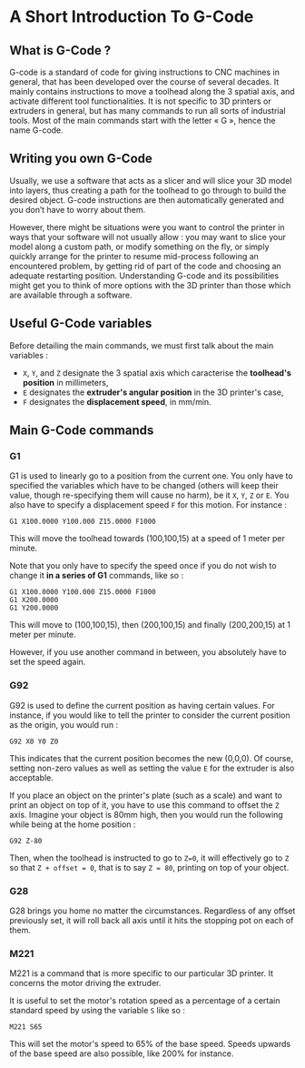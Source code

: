 # A Short Introduction To G-Code

## What is G-Code ?

G-code is a standard of code for giving instructions to CNC machines in general, that has been developed over the course of several decades. It mainly contains instructions to move a toolhead along the 3 spatial axis, and activate different tool functionalities. It is not specific to 3D printers or extruders in general, but has many commands to run all sorts of industrial tools. Most of the main commands start with the letter « G », hence the name G-code. 


## Writing you own G-Code

Usually, we use a software that acts as a slicer and will slice your 3D model into layers, thus creating a path for the toolhead to go through to build the desired object. G-code instructions are then automatically generated and you don’t have to worry about them.

However, there might be situations were you want to control the printer in ways that your software will not usually allow : you may want to slice your model along a custom path, or modify something on the fly, or simply quickly arrange for the printer to resume mid-process following an encountered problem, by getting rid of part of the code and choosing an adequate restarting position. Understanding G-code and its possibilities might get you to think of more options with the 3D printer than those which are available through a software.


## Useful G-Code variables

Before detailing the main commands, we must first talk about the main variables :

* `X`, `Y`, and `Z` designate the 3 spatial axis which caracterise the **toolhead's position** in millimeters,
* `E` designates the **extruder's angular position** in the 3D printer's case,
* `F` designates the **displacement speed**, in mm/min.

## Main G-Code commands

### G1

G1 is used to linearly go to a position from the current one. You only have to specified the variables which have to be changed (others will keep their value, though re-specifying them will cause no harm), be it `X`, `Y`, `Z` or `E`. You also have to specify a displacement speed `F` for this motion. For instance : 

```
G1 X100.0000 Y100.000 Z15.0000 F1000
```

This will move the toolhead towards (100,100,15) at a speed of 1 meter per minute.

Note that you only have to specify the speed once if you do not wish to change it **in a series of G1** commands, like so : 

```
G1 X100.0000 Y100.000 Z15.0000 F1000
G1 X200.0000
G1 Y200.0000
```

This will move to (100,100,15), then (200,100,15) and finally (200,200,15) at 1 meter per minute.

However, if you use another command in between, you absolutely have to set the speed again.


### G92

G92 is used to define the current position as having certain values. For instance, if you would like to tell the printer to consider the current position as the origin, you would run : 

```
G92 X0 Y0 Z0
```

This indicates that the current position becomes the new (0,0,0). Of course, setting non-zero values as well as setting the value `E` for the extruder is also acceptable.

If you place an object on the printer's plate (such as a scale) and want to print an object on top of it, you have to use this command to offset the `Z` axis. Imagine your object is 80mm high, then you would run the following while being at the home position :

```
G92 Z-80
```

Then, when the toolhead is instructed to go to `Z=0`, it will effectively go to `Z` so that `Z + offset = 0`, that is to say `Z = 80`, printing on top of your object.


### G28

G28 brings you home no matter the circumstances. Regardless of any offset previously set, it will roll back all axis until it hits the stopping pot on each of them.

### M221

M221 is a command that is more specific to our particular 3D printer. It concerns the motor driving the extruder.

It is useful to set the motor's rotation speed as a percentage of a certain standard speed by using the variable `S` like so :

```
M221 S65
```

This will set the motor's speed to 65% of the base speed. Speeds upwards of the base speed are also possible, like 200% for instance.
